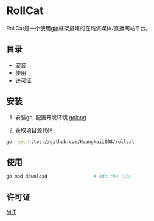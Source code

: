 # RollCat

RollCat是一个使用[gin](https://github.com/gin-gonic/gin)框架搭建的在线流媒体/直播网站平台。

## 目录

- [安装](#安装)
- [使用](#使用)
- [许可证](#许可证)

## 安装
1. 安装go, 配置开发环境
[golang](https://github.com/golang/go)

2. 获取项目源代码
```bash
go -get https://github.com/Huangkai1008/rollcat
```

## 使用

```bash
go mod download                 # Add the libs
```

## 许可证
[MIT](https://www.mit-license.org/)
    
